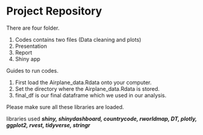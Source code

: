 # Project Repository

There are four folder.
1. Codes contains two files (Data cleaning and plots)
2. Presentation
3. Report 
3. Shiny app


Guides to run codes. 
1. First load the Airplane_data.Rdata onto your computer.
2. Set the directory where the Airplane_data.Rdata is stored.
4. final_df is our final dataframe which we used in our analysis.


Please make sure all these libraries are loaded.

libraries  used
***shiny, shinydashboard, countrycode, rworldmap,
DT, plotly, ggplot2, rvest, tidyverse, stringr***
